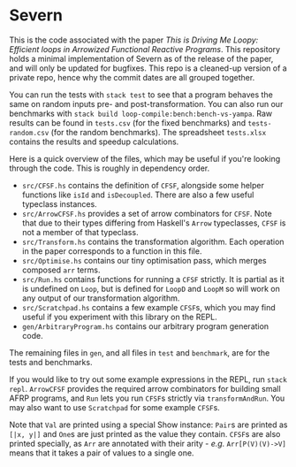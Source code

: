 # Severn

This is the code associated with the paper _This is Driving Me Loopy: Efficient loops in Arrowized Functional Reactive Programs_. This repository holds a minimal implementation of Severn as of the release of the paper, and will only be updated for bugfixes. This repo is a cleaned-up version of a private repo, hence why the commit dates are all grouped together.

You can run the tests with `stack test` to see that a program behaves the same on random inputs pre- and post-transformation.
You can also run our benchmarks with `stack build loop-compile:bench:bench-vs-yampa`. Raw results can be found in `tests.csv` (for the fixed benchmarks) and `tests-random.csv` (for the random benchmarks). The spreadsheet `tests.xlsx` contains the results and speedup calculations.

Here is a quick overview of the files, which may be useful if you're looking through the code.
This is roughly in dependency order.

* `src/CFSF.hs` contains the definition of `CFSF`, alongside some helper functions like `isId` and `isDecoupled`. There are also a few useful typeclass instances.
* `src/ArrowCFSF.hs` provides a set of arrow combinators for `CFSF`. Note that due to their types differing from Haskell's `Arrow` typeclasses, `CFSF` is not a member of that typeclass.
* `src/Transform.hs` contains the transformation algorithm. Each operation in the paper corresponds to a function in this file.
* `src/Optimise.hs` contains our tiny optimisation pass, which merges composed `arr` terms.
* `src/Run.hs` contains functions for running a `CFSF` strictly. It is partial as it is undefined on `Loop`, but is defined for `LoopD` and `LoopM` so will work on any output of our transformation algorithm.
* `src/Scratchpad.hs` contains a few example `CFSF`s, which you may find useful if you experiment with this library on the REPL.
* `gen/ArbitraryProgram.hs` contains our arbitrary program generation code.

The remaining files in `gen`, and all files in `test` and `benchmark`, are for the tests and benchmarks.

If you would like to try out some example expressions in the REPL, run `stack repl`. `ArrowCFSF` provides the required arrow combinators for building small AFRP programs, and `Run` lets you run `CFSF`s strictly via `transformAndRun`. You may also want to use `Scratchpad` for some example `CFSF`s.

Note that `Val` are printed using a special Show instance: `Pair`s are printed as `[|x, y|]` and `One`s are just printed as the value they contain. `CFSF`s are also printed specially, as `Arr` are annotated with their arity - _e.g._ `Arr[P(V)(V)->V]` means that it takes a pair of values to a single one.